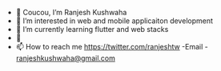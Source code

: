- 👋 Coucou, I’m Ranjesh Kushwaha
- 👀 I’m interested in web and mobile applicaiton development
- 🌱 I’m currently learning flutter and web stacks
- 💞️
- 📫 How to reach me https://twitter.com/ranjeshtw
-Email - ranjeshkushwaha@gmail.com

